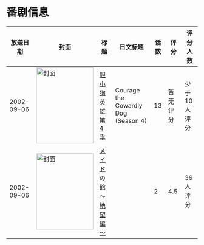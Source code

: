 # 番剧信息

|放送日期|封面|标题|日文标题|话数|评分|评分人数|
|---|---|---|---|---|---|---|
|2002-09-06|<img src="https://lain.bgm.tv/pic/cover/c/4b/3f/20848_l984o.jpg" alt="封面" style="width:150px;height:200px;object-fit:cover;">|[胆小狗英雄 第4季](https://bangumi.tv/subject/20848)|Courage the Cowardly Dog (Season 4)|13|暂无评分|少于10人评分|
|2002-09-06|<img src="https://bangumi.tv/img/no_icon_subject.png" alt="封面" style="width:150px;height:200px;object-fit:cover;">|[メイドの館～絶望編～](https://bangumi.tv/subject/74414)||2|4.5|36人评分|
